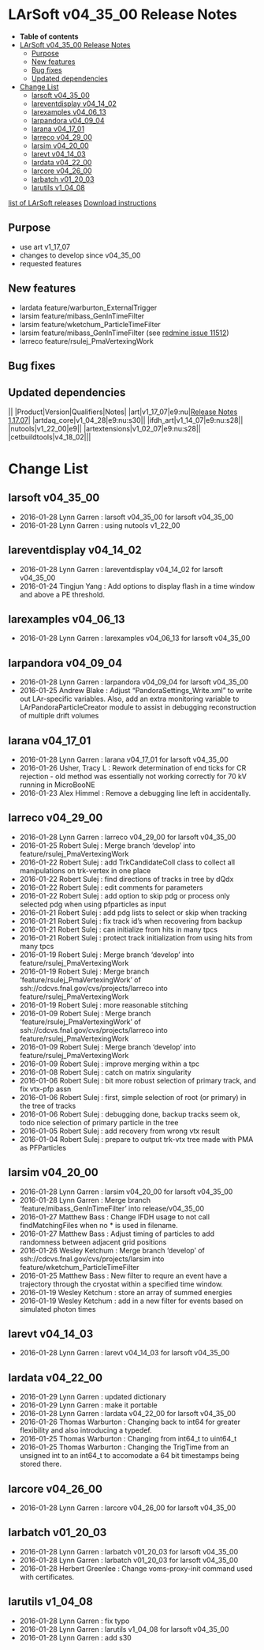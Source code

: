 LArSoft v04_35_00 Release Notes
======================================================================

-   **Table of contents**
-   [LArSoft v04_35_00 Release Notes](#LArSoft-v04_35_00-Release-Notes)
    -   [Purpose](#Purpose)
    -   [New features](#New-features)
    -   [Bug fixes](#Bug-fixes)
    -   [Updated dependencies](#Updated-dependencies)
-   [Change List](#Change-List)
    -   [larsoft v04_35_00](#larsoft-v04_35_00)
    -   [lareventdisplay v04_14_02](#lareventdisplay-v04_14_02)
    -   [larexamples v04_06_13](#larexamples-v04_06_13)
    -   [larpandora v04_09_04](#larpandora-v04_09_04)
    -   [larana v04_17_01](#larana-v04_17_01)
    -   [larreco v04_29_00](#larreco-v04_29_00)
    -   [larsim v04_20_00](#larsim-v04_20_00)
    -   [larevt v04_14_03](#larevt-v04_14_03)
    -   [lardata v04_22_00](#lardata-v04_22_00)
    -   [larcore v04_26_00](#larcore-v04_26_00)
    -   [larbatch v01_20_03](#larbatch-v01_20_03)
    -   [larutils v1_04_08](#larutils-v1_04_08)

[list of LArSoft releases](LArSoft_release_list)
[Download instructions](http://scisoft.fnal.gov/scisoft/bundles/larsoft/v04_35_00/larsoft-v04_35_00.html)

Purpose
--------------------

-   use art v1_17_07
-   changes to develop since v04_35_00
-   requested features

New features
------------------------------

-   lardata feature/warburton_ExternalTrigger
-   larsim feature/mibass_GenInTimeFilter
-   larsim feature/wketchum_ParticleTimeFilter
-   larsim feature/mibass_GenInTimeFilter (see [redmine issue 11512](https://cdcvs.fnal.gov/redmine/issues/11512))
-   larreco feature/rsulej_PmaVertexingWork

Bug fixes
------------------------

Updated dependencies
----------------------------------------------

||
|Product|Version|Qualifiers|Notes|
|art|v1_17_07|e9:nu|[Release Notes 1.17.07](https://cdcvs.fnal.gov/redmine/projects/art/wiki/Release_Notes_11707)|
|artdaq_core|v1_04_28|e9:nu:s30||
|ifdh_art|v1_14_07|e9:nu:s28||
|nutools|v1_22_00|e9||
|artextensions|v1_02_07|e9:nu:s28||
|cetbuildtools|v4_18_02|||

Change List
============================

larsoft v04_35_00
------------------------------------------

-   2016-01-28 Lynn Garren : larsoft v04_35_00 for larsoft v04_35_00
-   2016-01-28 Lynn Garren : using nutools v1_22_00

lareventdisplay v04_14_02
----------------------------------------------------------

-   2016-01-28 Lynn Garren : lareventdisplay v04_14_02 for larsoft v04_35_00
-   2016-01-24 Tingjun Yang : Add options to display flash in a time window and above a PE threshold.

larexamples v04_06_13
--------------------------------------------------

-   2016-01-28 Lynn Garren : larexamples v04_06_13 for larsoft v04_35_00

larpandora v04_09_04
------------------------------------------------

-   2016-01-28 Lynn Garren : larpandora v04_09_04 for larsoft v04_35_00
-   2016-01-25 Andrew Blake : Adjust “PandoraSettings_Write.xml” to write out LAr-specific variables. Also, add an extra monitoring variable to LArPandoraParticleCreator module to assist in debugging reconstruction of multiple drift volumes

larana v04_17_01
----------------------------------------

-   2016-01-28 Lynn Garren : larana v04_17_01 for larsoft v04_35_00
-   2016-01-26 Usher, Tracy L : Rework determination of end ticks for CR rejection - old method was essentially not working correctly for 70 kV running in MicroBooNE
-   2016-01-23 Alex Himmel : Remove a debugging line left in accidentally.

larreco v04_29_00
------------------------------------------

-   2016-01-28 Lynn Garren : larreco v04_29_00 for larsoft v04_35_00
-   2016-01-25 Robert Sulej : Merge branch ‘develop’ into feature/rsulej_PmaVertexingWork
-   2016-01-22 Robert Sulej : add TrkCandidateColl class to collect all manipulations on trk-vertex in one place
-   2016-01-22 Robert Sulej : find directions of tracks in tree by dQdx
-   2016-01-22 Robert Sulej : edit comments for parameters
-   2016-01-22 Robert Sulej : add option to skip pdg or process only selected pdg when using pfparticles as input
-   2016-01-21 Robert Sulej : add pdg lists to select or skip when tracking
-   2016-01-21 Robert Sulej : fix track id’s when recovering from backup
-   2016-01-21 Robert Sulej : can initialize from hits in many tpcs
-   2016-01-21 Robert Sulej : protect track initialization from using hits from many tpcs
-   2016-01-19 Robert Sulej : Merge branch ‘develop’ into feature/rsulej_PmaVertexingWork
-   2016-01-19 Robert Sulej : Merge branch ‘feature/rsulej_PmaVertexingWork’ of ssh://cdcvs.fnal.gov/cvs/projects/larreco into feature/rsulej_PmaVertexingWork
-   2016-01-19 Robert Sulej : more reasonable stitching
-   2016-01-09 Robert Sulej : Merge branch ‘feature/rsulej_PmaVertexingWork’ of ssh://cdcvs.fnal.gov/cvs/projects/larreco into feature/rsulej_PmaVertexingWork
-   2016-01-09 Robert Sulej : Merge branch ‘develop’ into feature/rsulej_PmaVertexingWork
-   2016-01-09 Robert Sulej : improve merging within a tpc
-   2016-01-08 Robert Sulej : catch on matrix singularity
-   2016-01-06 Robert Sulej : bit more robust selection of primary track, and fix vtx-pfp assn
-   2016-01-06 Robert Sulej : first, simple selection of root (or primary) in the tree of tracks
-   2016-01-06 Robert Sulej : debugging done, backup tracks seem ok, todo nice selection of primary particle in the tree
-   2016-01-05 Robert Sulej : add recovery from wrong vtx result
-   2016-01-04 Robert Sulej : prepare to output trk-vtx tree made with PMA as PFParticles

larsim v04_20_00
----------------------------------------

-   2016-01-28 Lynn Garren : larsim v04_20_00 for larsoft v04_35_00
-   2016-01-28 Lynn Garren : Merge branch ‘feature/mibass_GenInTimeFilter’ into release/v04_35_00
-   2016-01-27 Matthew Bass : Change IFDH usage to not call findMatchingFiles when no \* is used in filename.
-   2016-01-27 Matthew Bass : Adjust timing of particles to add randomness between adjacent grid positions
-   2016-01-26 Wesley Ketchum : Merge branch ‘develop’ of ssh://cdcvs.fnal.gov/cvs/projects/larsim into feature/wketchum_ParticleTimeFilter
-   2016-01-25 Matthew Bass : New filter to requre an event have a trajectory through the cryostat within a specified time window.
-   2016-01-19 Wesley Ketchum : store an array of summed energies
-   2016-01-19 Wesley Ketchum : add in a new filter for events based on simulated photon times

larevt v04_14_03
----------------------------------------

-   2016-01-28 Lynn Garren : larevt v04_14_03 for larsoft v04_35_00

lardata v04_22_00
------------------------------------------

-   2016-01-29 Lynn Garren : updated dictionary
-   2016-01-29 Lynn Garren : make it portable
-   2016-01-28 Lynn Garren : lardata v04_22_00 for larsoft v04_35_00
-   2016-01-26 Thomas Warburton : Changing back to int64 for greater flexibility and also introducing a typedef.
-   2016-01-25 Thomas Warburton : Changing from int64_t to uint64_t
-   2016-01-25 Thomas Warburton : Changing the TrigTime from an unsigned int to an int64_t to accomodate a 64 bit timestamps being stored there.

larcore v04_26_00
------------------------------------------

-   2016-01-28 Lynn Garren : larcore v04_26_00 for larsoft v04_35_00

larbatch v01_20_03
--------------------------------------------

-   2016-01-28 Lynn Garren : larbatch v01_20_03 for larsoft v04_35_00
-   2016-01-28 Lynn Garren : larbatch v01_20_03 for larsoft v04_35_00
-   2016-01-28 Herbert Greenlee : Change voms-proxy-init command used with certificates.

larutils v1_04_08
------------------------------------------

-   2016-01-28 Lynn Garren : fix typo
-   2016-01-28 Lynn Garren : larutils v1_04_08 for larsoft v04_35_00
-   2016-01-28 Lynn Garren : add s30
